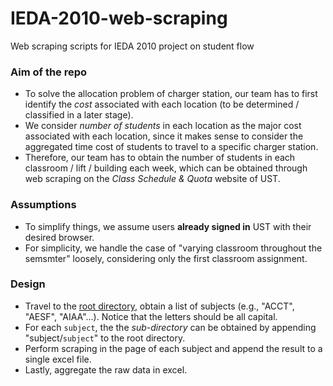 # IEDA-2010-web-scraping
 Web scraping scripts for IEDA 2010 project on student flow
### Aim of the repo
- To solve the allocation problem of charger station, our team has to first identify the *cost* associated with each location (to be determined / classified in a later stage).
- We consider *number of students* in each location as the major cost associated with each location, since it makes sense to consider the aggregated time cost of students to travel to a specific charger station.
- Therefore, our team has to obtain the number of students in each classroom / lift / building each week, which can be obtained through web scraping on the *Class Schedule & Quota* website of UST.
### Assumptions
- To simplify things, we assume users **already signed in** UST with their desired browser.
- For simplicity, we handle the case of "varying classroom throughout the semsmter" loosely, considering only the first classroom assignment.
### Design
- Travel to the [root directory](https://w5.ab.ust.hk/wcq/cgi-bin/2310/), obtain a list of subjects (e.g., "ACCT", "AESF", "AIAA"...). Notice that the letters should be all capital.
- For each `subject`, the the *sub-directory* can be obtained by appending "subject/`subject`" to the root directory.
- Perform scraping in the page of each subject and append the result to a single excel file.
- Lastly, aggregate the raw data in excel.